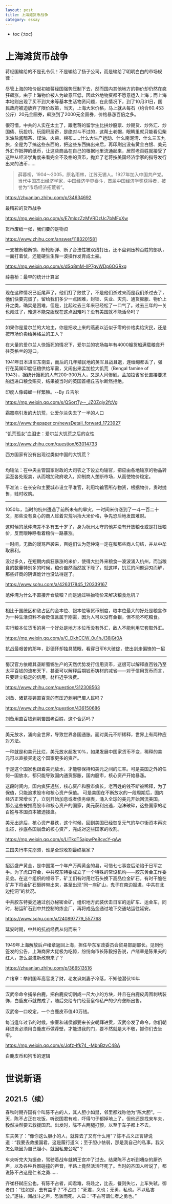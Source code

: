 ```yaml
---
layout: post
title: 上海滩货币战争
category: essay 
---
```


* toc
{:toc}

# 上海滩货币战争

蒋经国输给的不是孔令侃！不是输给了扬子公司，而是输给了明明白白的市场规律：

尽管上海的物价起初被蒋经国强势压制下去，然而国内其他地方的物价却仍然在疯狂飙涨，由于上海物价被人为故意压低，因此外地物资都不愿意运入上海；而上海本地则出现了买不到大米等基本生活物资问题，在此情况下，到了10月31日，国民政府被迫放弃了限价政策，当天，上海大米价格，马上就从每石（约合60.453公斤）20元金圆券，飙涨到了2000元金圆券，价格暴涨百倍之多。

很可惜，中共的人实在太土了，跟老蒋的留学生比拼炒股票、炒期货、炒外汇、炒国债、玩投机、玩囤积居奇，是绝对斗不过的，这帮土老帽，眼睛里就只能看见柴米油盐酱醋茶、煤油、火柴、棉布……什么大生产运动、什么南泥湾、什么三五九旅，全是为了搞这些东西的，把这些东西搞出来后，再印刷出没有黄金白银、美元外汇作抵押的纸币，让这些商品在自己的根据地里流通起来，居然老百姓就接受了这种从经济学角度来看完全不及格的货币，抛弃了老蒋按美国经济学家的指导发行出来的法币……

>薛暮桥，1904～2005，原名雨林，江苏无锡人。1927年加入中国共产党。当代中国杰出经济学家，中国经济学界泰斗，首届中国经济学奖获得者，被誉为“市场经济拓荒者”。

https://zhuanlan.zhihu.com/p/34634692

最精彩的货币战争

https://mp.weixin.qq.com/s/E7mlozZzMVRDzUc7bMFxXw

货币废纸一张，我们要的是物资

https://www.zhihu.com/answer/1183201581

一支被断粮断饷、断枪断弹、断了合法性被双线打压，还不盘剥压榨百姓的部队，一面打着仗，还能硬生生靠一波操作发育成土豪。

https://mp.weixin.qq.com/s/dSq8mM-llP7gvWDp6OGRxg

薛暮桥：最早的统计计算室

----

现在这种情况已近尾声了，他们打了败仗了，不是他们杀过来而是我们杀过去了，他们快要完蛋了。留给我们多少一点困难，封锁、失业、灾荒、通货膨胀、物价上升之类，确实是困难，但是，比起过去三年来已经松了一口气了。过去三年的一关也闯过了，难道不能克服现在这点困难吗？没有美国就不能活命吗？

----

如果你是爱尔兰的大地主，你是把收上来的燕麦以近似于零的价格卖给灾民，还是按市场价卖给英格兰的工人？

在大量的爱尔兰人快饿死的情况下，爱尔兰的农场每年有4000艘货船满载粮食开往英格兰的港口。

1941年日本进军东南亚，而后的几年殖民地的英军且战且退，连缅甸都丢了，强行在英属印度征粮供给军需，又闹出来孟加拉大饥荒（Bengal famine of 1943），据统计饿死的人有200-300万人，又是人间惨剧。孟加拉省省长直接要求船运进口粮食赈灾，结果被当时的英国首相丘吉尔断然拒绝。

印度人像蟑螂一样繁殖。--By 丘吉尔

https://mp.weixin.qq.com/s/QSortTy--_JZ0Zqiy2fcVg

霜霉病引发的大饥荒，让爱尔兰失去了一半的人口

https://www.thepaper.cn/newsDetail_forward_1723927

“饥荒孤女”血泪史：爱尔兰大饥荒之后的女性

https://www.zhihu.com/question/63014733

西方国家有没有出现过类似中国的大饥荒？

----

均输法：在中央主管国家财政的大司农之下设立均输官，把应由各地输京的物品转运至各处贩卖，从而增加政府收入，抑制商人垄断市场，从而使物价稳定。

平准法：在长安和主要城市设立平准官，利用均输官所存物资，根据物价，贵时抛售，贱时收购。

----

1050年，当时的杭州遭遇了前所未有的旱灾，一时间米价涨到了一斗一百二十文，那些没有良心的商人趁着灾荒哄抬大米价格，争先恐后地发国难财。

这时候的范仲淹差不多有五十岁了，身为杭州太守的他并没有开放粮仓或是打压粮价，反而眼睁睁看着粮价一路暴涨。

一时间，无数的谩骂声袭来，百姓们认为范仲淹一定在和那些商人勾结，并从中牟取暴利。

没过多久，在短期内疯狂暴涨的米价，使得大批外来粮食一波波涌入杭州，而当粮食的数量特别多的时候，粮价自然而然就下降了，就这样，饥荒的问题迎刃而解，那些奸商的阴谋诡计也没法得逞了。

https://www.sohu.com/a/426317845_120339167

范仲淹为什么不直接开仓放粮？而是通过哄抬物价来解决粮食危机？

----

相比于国统区和敌占区的金本位、银本位等货币制度，粮本位最大的好处是粮食作为一种生活资料不会贬值且属于刚需，因为人可以没有金银，但不能不吃粮食。

实行粮本位货币的另一个好处是地方本位币没有外汇，敌人不能利用它套取外汇。

https://mp.weixin.qq.com/s/C_DkhCCW_0u1hJI38jGt0A

抗战最艰苦的那年，彭德怀却独具慧眼，看穿日军6大破绽，使出剑走偏锋的一招

----

蜀汉官方依赖其垄断蜀锦生产的天然优势发行信用货币，这很可以解释直百钱乃至太平百钱的流布天下，甚至可以解释后期钱币铸材的减省——对于信用货币而言，只要建立稳定的信用，材料近乎浪费。

https://www.zhihu.com/question/312308563

刘备、诸葛亮铸直百真的有压迫剥削巴蜀人民吗？

https://www.zhihu.com/question/436150686

刘备用直百钱剥削蜀国老百姓，这个合适吗？

----

美元放水，涌向全世界，导致世界各国通胀。面对美元不断稀释，世界上有两种应对方法。

一种就是和美元比烂，美元放水超发10%，如果发展中国家货币不变，稀释的美元可以直接买走这个国家更多的资产。

于是这个国家也跟着美元放水，才能够保持和美元之间的汇率。可是美国之外的任何一国放水，都只能导致国内通货膨胀，国内股市，核心资产开始暴涨。

这段时间内，国内疯狂通胀，核心资产和股市疯长，老百姓的钱不断被稀释，为了保值，只能追求股市和核心资产保值。
可是美国在不断放水的一段周期后，国内经济正常增长了，立刻开始加息或者债务缩表，涌入全球的美元开始回流美国。
那么这些被推高股市和核心资产的国家，美元获利出逃，泡沫破碎，这些国家的老百姓与本国资本被迫接盘。

美元出逃后，核心资产暴跌，这个时候，回到美国已经恢复元气的华尔街资本再次出征，抄底各国崩盘的核心资产，完成对这些国家的收割。

https://mp.weixin.qq.com/s/LITkdT5ajpwPe8cycY-qAw

三国央行率先崩溃，谁是全球收割最终赢家？

----

招远盛产黄金，是中国第一个年产万两黄金的县，可惜七七事变后沦陷于日军之手。为了虎口夺金，中共胶东特委成立了一个特殊的常设机构——胶东黄金工作委员会。在这个组织的领导下，矿工们有时用烂石头换下高品位金矿石，有时干脆在矿井下将金矿石砸碎带出来，甚至出现“同一座矿山，鬼子在南边掘进，中共在北边挖洞”的状况。

中共胶东特委还通过创办秘密金矿，组织地方武装伏击日军的运矿车、运金车，同时，秘运矿石到中共控制的炼金厂，再将成品金通过地下交通站运往延安。

https://www.sohu.com/a/240897779_557768

延安时期，中共的抗战经费从何而来？

----

1949年上海解放后卢绪章返回上海，担任华东军政委员会贸易部副部长。见到他签发的公告，上海商界大佬极为吃惊，纷纷向市长陈毅报告说，卢绪章是陈果夫的红人，怎么混进新政府来了？

https://zhuanlan.zhihu.com/p/366513516

卢绪章：攀附国军高官发了财，老友讽刺妻子冷落，不知他潜伏10年

----

汉武帝命令捕杀白鹿，把白鹿皮切割成一尺大小的方块，并且在白鹿皮周围刺绣装饰，白鹿皮币就做成了，随后交给专门经营皇帝私产的少府垄断出售。

汉武帝一口咬定，一个白鹿皮币值40万钱。

每当逢年过节的时候，宗室和诸侯都要来长安朝拜进贡，汉武帝发了命令，你们朝拜进贡必须用白鹿皮币做荐壁，才能进我的门，要不然就是大不敬，抓你们去坐牢。

https://mp.weixin.qq.com/s/Jqfz-Ifk74_-MbnBzvC48A

白鹿皮币和狗币的逻辑

# 世说新语

## 2021.5（续）

春秋时期齐国有个叫陈不占的人，其人胆小如鼠，邻里都戏称他为“陈大胆”。一天，陈不占正在吃饭，听说国君有难，吓得勺子都掉地上了。但他还是找来车夫，毅然决然要去救援国君。出发时，陈不占两腿打颤，以至于车子都上不去。

车夫笑了：“像你这么胆小的人，就算去了又有什么用”？陈不占义正言辞说道：“我要去救援国君，这是履行道义；至于胆小怯弱，那是我自己的私事。我又怎么能因为自己胆小，就因私废公呢”？

车夫听完大为振奋，驾驶着战车就朝王宫冲了过去。结果陈不占听到嘈杂的厮杀声，以及各种兵器碰撞的声音，半路上竟然活活吓死了。当时的齐国人听说了，都说陈不占这是仁者之勇……

齐崔杼弑庄公也，有陈不占者，闻君难，将赴之，比去，餐则失匕，上车失轼。御者曰：“怯如是，去有益乎？”不占曰：“死君，义也；无勇，私也。不以私害公。”遂往，闻战斗之声，恐骇而死。人曰：“不占可谓仁者之勇也。”

